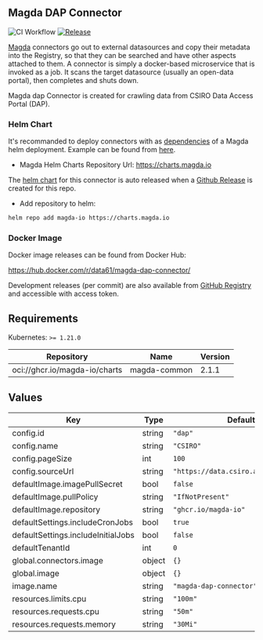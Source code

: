 ## Magda DAP Connector

![CI Workflow](https://github.com/magda-io/magda-dap-connector/workflows/Main%20CI%20Workflow/badge.svg?branch=master) [![Release](https://img.shields.io/github/release/magda-io/magda-dap-connector.svg)](https://github.com/magda-io/magda-dap-connector/releases)

[Magda](https://github.com/magda-io/magda) connectors go out to external datasources and copy their metadata into the Registry, so that they can be searched and have other aspects attached to them. A connector is simply a docker-based microservice that is invoked as a job. It scans the target datasource (usually an open-data portal), then completes and shuts down.

Magda dap Connector is created for crawling data from CSIRO Data Access Portal (DAP).

### Helm Chart

It's recommanded to deploy connectors with as [dependencies](https://helm.sh/docs/topics/chart_best_practices/dependencies/) of a Magda helm deployment. Example can be found from [here](https://github.com/magda-io/magda-config).

-   Magda Helm Charts Repository Url: https://charts.magda.io

The [helm chart](https://helm.sh/docs/topics/charts/) for this connector is auto released when a [Github Release](https://help.github.com/en/github/administering-a-repository/creating-releases) is created for this repo.

-   Add repository to helm:

```bash
helm repo add magda-io https://charts.magda.io
```

### Docker Image

Docker image releases can be found from Docker Hub:

https://hub.docker.com/r/data61/magda-dap-connector/

Development releases (per commit) are also available from [GitHub Registry](https://github.com/magda-io/magda-dap-connector/packages) and accessible with access token.

## Requirements

Kubernetes: `>= 1.21.0`

| Repository | Name | Version |
|------------|------|---------|
| oci://ghcr.io/magda-io/charts | magda-common | 2.1.1 |

## Values

| Key | Type | Default | Description |
|-----|------|---------|-------------|
| config.id | string | `"dap"` |  |
| config.name | string | `"CSIRO"` |  |
| config.pageSize | int | `100` |  |
| config.sourceUrl | string | `"https://data.csiro.au/dap/ws/v2/"` |  |
| defaultImage.imagePullSecret | bool | `false` |  |
| defaultImage.pullPolicy | string | `"IfNotPresent"` |  |
| defaultImage.repository | string | `"ghcr.io/magda-io"` |  |
| defaultSettings.includeCronJobs | bool | `true` |  |
| defaultSettings.includeInitialJobs | bool | `false` |  |
| defaultTenantId | int | `0` |  |
| global.connectors.image | object | `{}` |  |
| global.image | object | `{}` |  |
| image.name | string | `"magda-dap-connector"` |  |
| resources.limits.cpu | string | `"100m"` |  |
| resources.requests.cpu | string | `"50m"` |  |
| resources.requests.memory | string | `"30Mi"` |  |